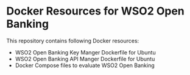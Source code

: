 # Docker Resources for WSO2 Open Banking

This repository contains following Docker resources:

- WSO2 Open Banking Key Manger Dockerfile for Ubuntu
- WSO2 Open Banking API Manger Dockerfile for Ubuntu
- Docker Compose files to evaluate WSO2 Open Banking